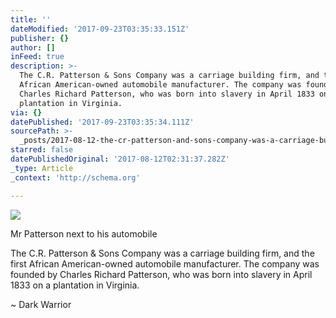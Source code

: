 ```yaml
---
title: ''
dateModified: '2017-09-23T03:35:33.151Z'
publisher: {}
author: []
inFeed: true
description: >-
  The C.R. Patterson & Sons Company was a carriage building firm, and the first
  African American-owned automobile manufacturer. The company was founded by
  Charles Richard Patterson, who was born into slavery in April 1833 on a
  plantation in Virginia.
via: {}
datePublished: '2017-09-23T03:35:34.111Z'
sourcePath: >-
  _posts/2017-08-12-the-cr-patterson-and-sons-company-was-a-carriage-building-fi.md
starred: false
datePublishedOriginal: '2017-08-12T02:31:37.282Z'
_type: Article
_context: 'http://schema.org'

---
```

<article style=""><img src="https://the-grid-user-content.s3-us-west-2.amazonaws.com/7ff683f3-2be2-4b53-b67e-90b971e28e95.jpg" /><p>Mr Patterson next to his automobile </p></article>

The C.R. Patterson & Sons Company was a carriage building firm, and the first African American-owned automobile manufacturer. The company was founded by Charles Richard Patterson, who was born into slavery in April 1833 on a plantation in Virginia.

~ Dark Warrior